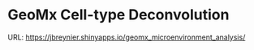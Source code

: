 # GeoMx Cell-type Deconvolution

URL: https://jbreynier.shinyapps.io/geomx_microenvironment_analysis/
